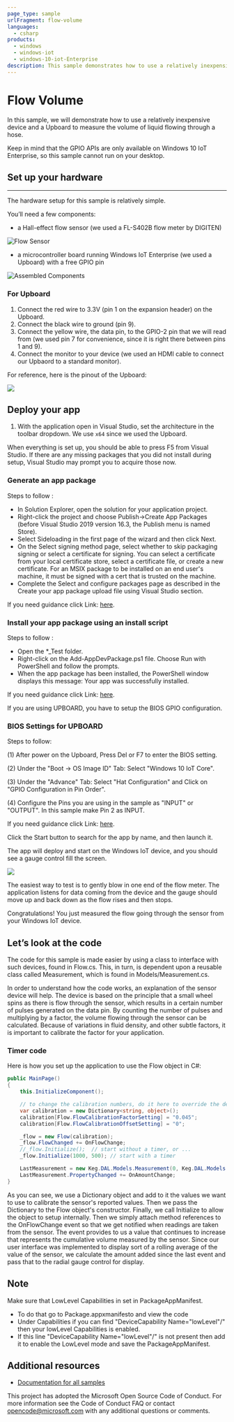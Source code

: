 ```yaml
---
page_type: sample
urlFragment: flow-volume
languages:
  - csharp
products:
  - windows
  - windows-iot
  - windows-10-iot-Enterprise
description: This sample demonstrates how to use a relatively inexpensive device and a Upboard to measure the volume of liquid flowing through a hose.
---
```


# Flow Volume

In this sample, we will demonstrate how to use a relatively inexpensive device and a Upboard to measure the volume of liquid flowing through a hose.

Keep in mind that the GPIO APIs are only available on Windows 10 IoT Enterprise, so this sample cannot run on your desktop.

## Set up your hardware
___
The hardware setup for this sample is relatively simple.

You’ll need a few components:

*   a Hall-effect flow sensor (we used a FL-S402B flow meter by DIGITEN)

![Flow Sensor](../Resources/FlowSensor.jpg)

*   a microcontroller board running Windows IoT Enterprise (we used a Upboard) with a free GPIO pin

![Assembled Components](../Resources/Assembled.jpg)

### For Upboard

1.  Connect the red wire to 3.3V (pin 1 on the expansion header) on the Upboard.
2.  Connect the black wire to ground (pin 9).
3.  Connect the yellow wire, the data pin, to the GPIO-2 pin that we will read from (we used pin 7 for convenience, since it is right there between pins 1 and 9).
4.  Connect the monitor to your device (we used an HDMI cable to connect our Upbaord to a standard monitor).

For reference, here is the pinout of the Upboard:

![](../Resources/Upboard_Pinout.png)

## Deploy your app

1.  With the application open in Visual Studio, set the architecture in the toolbar dropdown. We use `x64` since we used the Upboard.

When everything is set up, you should be able to press F5 from Visual Studio. If there are any missing packages that you did not install during setup, Visual Studio may prompt you to acquire those now. 

### Generate an app package

Steps to follow :

 * In Solution Explorer, open the solution for your application project.
 * Right-click the project and choose Publish->Create App Packages (before Visual Studio 2019 version 16.3, the Publish menu is named Store).
 * Select Sideloading in the first page of the wizard and then click Next.
 * On the Select signing method page, select whether to skip packaging signing or select a certificate for signing. You can select a certificate from your local certificate store, select a certificate file, or create a new certificate. For an MSIX package to be installed on an end user's machine, it must be signed with a cert that is trusted on the machine.
 * Complete the Select and configure packages page as described in the Create your app package upload file using Visual Studio section.

 If you need guidance click Link: [here](https://docs.microsoft.com/en-us/windows/msix/package/packaging-uwp-apps#generate-an-app-package).  
  
### Install your app package using an install script

Steps to follow :
 * Open the *_Test folder.
 * Right-click on the Add-AppDevPackage.ps1 file. Choose Run with PowerShell and follow the prompts.
 * When the app package has been installed, the PowerShell window displays this message: Your app was successfully installed.

 If you need guidance click Link: [here](https://docs.microsoft.com/en-us/windows/msix/package/packaging-uwp-apps#install-your-app-package-using-an-install-script).  

 If you are using UPBOARD, you have to setup the BIOS GPIO configuration.

### BIOS Settings for UPBOARD

Steps to follow:
 
(1)	After power on the Upboard, Press Del or F7 to enter the BIOS setting.
 
(2)	Under the "Boot -> OS Image ID" Tab:
    Select "Windows 10 IoT Core".
 
(3)	Under the "Advance" Tab:
    Select "Hat Configuration" and Click on "GPIO Configuration in Pin Order".

(4) Configure the Pins you are using in the sample as "INPUT" or "OUTPUT".
    In this sample make Pin 2 as INPUT.

If you need guidance click Link: [here](https://www.annabooks.com/Articles/Articles_IoT10/Windows-10-IoT-UP-Board-BIOS-RHPROXY-Rev1.3.pdf).

 Click the Start button to search for the app by name, and then launch it.

The app will deploy and start on the Windows IoT device, and you should see a gauge control fill the screen.

![](../Resources/Screenshot.jpg)

The easiest way to test is to gently blow in one end of the flow meter.  The application listens for data coming from the device and the gauge should move up and back down as the flow rises and then stops.

Congratulations! You just measured the flow going through the sensor from your Windows IoT device.

## Let’s look at the code

The code for this sample is made easier by using a class to interface with such devices, found in Flow.cs.  This, in turn, is dependent upon a reusable class called Measurement, which is found in Models/Measurement.cs.

In order to understand how the code works, an explanation of the sensor device will help.  The device is based on the principle that a small wheel spins as there is flow through the sensor, which results in a certain number of pulses generated on the data pin.
By counting the number of pulses and multiplying by a factor, the volume flowing through the sensor can be calculated.  Because of variations in fluid density, and other subtle factors, it is important to calibrate the factor for your application.

### Timer code

Here is how you set up the application to use the Flow object in C#:

```csharp
public MainPage()
{
    this.InitializeComponent();

    // to change the calibration numbers, do it here to override the defaults within the code
    var calibration = new Dictionary<string, object>();
    calibration[Flow.FlowCalibrationFactorSetting] = "0.045";
    calibration[Flow.FlowCalibrationOffsetSetting] = "0";

    _flow = new Flow(calibration);
    _flow.FlowChanged += OnFlowChange;
    //_flow.Initialize();  // start without a timer, or ...
    _flow.Initialize(1000, 500); // start with a timer

    LastMeasurement = new Keg.DAL.Models.Measurement(0, Keg.DAL.Models.Measurement.UnitsOfMeasure.Ounces);
    LastMeasurement.PropertyChanged += OnAmountChange;
}
```
As you can see, we use a Dictionary object and add to it the values we want to use to calibrate the sensor's reported values.  Then we pass the Dictionary to the Flow object's constructor.  Finally, we call Initialize to allow the object
to setup internally.  Then we simply attach method references to the OnFlowChange event so that we get notified when readings are taken from the sensor.  The event provides to us a value that continues to increase that 
represents the cumulative volume measured by the sensor.  Since our user interface was implemented to display sort of a rolling average of the value of the sensor, we calculate the amount added since the last event and pass
that to the radial gauge control for display.

## Note

Make sure that LowLevel Capabilities in set in PackageAppManifest.
* To do that go to Package.appxmanifesto and view the code
* Under Capabilities if you can find "DeviceCapability Name="lowLevel"/" then your lowLevel Capabilities is enabled.
* If this line "DeviceCapability Name="lowLevel"/" is not present then add it to enable the LowLevel mode and save the PackageAppManifest.

## Additional resources
* [Documentation for all samples](https://developer.microsoft.com/en-us/windows/iot/samples)

This project has adopted the Microsoft Open Source Code of Conduct. For more information see the Code of Conduct FAQ or contact <opencode@microsoft.com> with any additional questions or comments.
